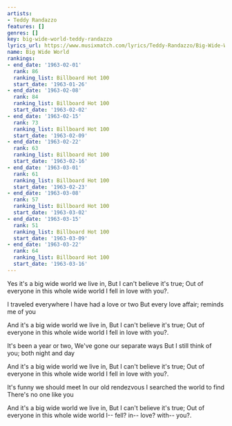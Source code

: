 ```yaml
---
artists:
- Teddy Randazzo
features: []
genres: []
key: big-wide-world-teddy-randazzo
lyrics_url: https://www.musixmatch.com/lyrics/Teddy-Randazzo/Big-Wide-World
name: Big Wide World
rankings:
- end_date: '1963-02-01'
  rank: 86
  ranking_list: Billboard Hot 100
  start_date: '1963-01-26'
- end_date: '1963-02-08'
  rank: 84
  ranking_list: Billboard Hot 100
  start_date: '1963-02-02'
- end_date: '1963-02-15'
  rank: 73
  ranking_list: Billboard Hot 100
  start_date: '1963-02-09'
- end_date: '1963-02-22'
  rank: 63
  ranking_list: Billboard Hot 100
  start_date: '1963-02-16'
- end_date: '1963-03-01'
  rank: 61
  ranking_list: Billboard Hot 100
  start_date: '1963-02-23'
- end_date: '1963-03-08'
  rank: 57
  ranking_list: Billboard Hot 100
  start_date: '1963-03-02'
- end_date: '1963-03-15'
  rank: 51
  ranking_list: Billboard Hot 100
  start_date: '1963-03-09'
- end_date: '1963-03-22'
  rank: 64
  ranking_list: Billboard Hot 100
  start_date: '1963-03-16'
---
```

Yes it's a big wide world we live in,
But I can't believe it's true;
Out of everyone in this whole wide world
I fell in love with you?.

I traveled everywhere
I have had a love or two
But every love affair; reminds me of you

And it's a big wide world we live in,
But I can't believe it's true;
Out of everyone in this whole wide world
I fell in love with you?.

It's been a year or two,
We've gone our separate ways
But I still think of you; both night and day

And it's a big wide world we live in,
But I can't believe it's true;
Out of everyone in this whole wide world
I fell in love with you?.

It's funny we should meet
In our old rendezvous
I searched the world to find
There's no one like you

And it's a big wide world we live in,
But I can't believe it's true;
Out of everyone in this whole wide world
I-- fell? in-- love? with-- you?.
